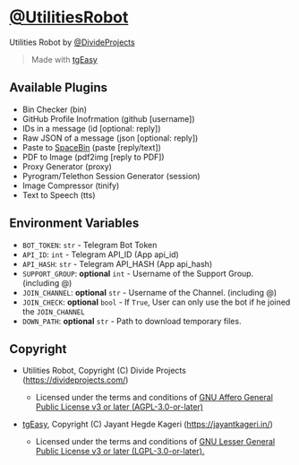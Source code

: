 # [@UtilitiesRobot](https://www.telegram.me/UtilitiesRobot)

Utilities Robot by [@DivideProjects](https://telegram.me/DivideProjects)
> Made with [tgEasy](https://github.com/jayantkageri/tgEasy)

## Available Plugins

* Bin Checker (bin)
* GitHub Profile Inofrmation (github [username])
* IDs in a message (id [optional: reply])
* Raw JSON of a message (json [optional: reply])
* Paste to [SpaceBin](https://spacebin.in/) (paste [reply/text])
* PDF to Image (pdf2img [reply to PDF])
* Proxy Generator (proxy)
* Pyrogram/Telethon Session Generator (session)
* Image Compressor (tinify)
* Text to Speech (tts)

## Environment Variables

* `BOT_TOKEN`: `str` - Telegram Bot Token
* `API_ID`: `int` - Telegram API_ID (App api_id)
* `API_HASH`: `str` - Telegram API_HASH (App api_hash)
* `SUPPORT_GROUP`: **optional** `int` - Username of the Support Group. (including @)
* `JOIN_CHANNEL`: **optional** `str` - Username of the Channel. (including @)
* `JOIN_CHECK`: **optional** `bool` - If `True`, User can only use the bot if he joined the `JOIN_CHANNEL`
* `DOWN_PATH`: **optional** `str` - Path to download temporary files.

## Copyright

* Utilities Robot, Copyright (C) Divide Projects (<https://divideprojects.com/>)

  * Licensed under the terms and conditions of [GNU Affero General Public License v3 or later (AGPL-3.0-or-later)](https://www.gnu.org/licenses/agpl-3.0.en.html)

* [tgEasy](https://github.com/jayantkageri/tgEasy), Copyright (C) Jayant Hegde Kageri (<https://jayantkageri.in/>)

  * Licensed under the terms and conditions of [GNU Lesser General Public License v3 or later (LGPL-3.0-or-later).](https://www.gnu.org/licenses/lgpl-3.0.en.html)
